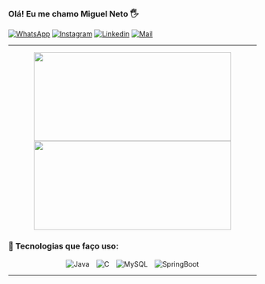 ### Olá! Eu me chamo Miguel Neto 🖐️

[![WhatsApp](https://img.shields.io/badge/WhatsApp-25D366?style=for-the-badge&logo=whatsapp&logoColor=white)](https://wa.me/5575998944433)   [![Instagram](https://img.shields.io/badge/Instagram-E4405F?style=for-the-badge&logo=instagram&logoColor=white)](https://www.instagram.com/eunetox77/)  [![Linkedin](https://img.shields.io/badge/LinkedIn-0077B5?style=for-the-badge&logo=linkedin&logoColor=white)](https://www.linkedin.com/in/kauan-brandão-654aa2326/?trk=opento_sprofile_topcard)  [![Mail](https://img.shields.io/badge/Gmail-D14836?style=for-the-badge&logo=gmail&logoColor=white)](https://mail.google.com/mail/?view=cm&fs=1&to=kauanbrandao07@gmail.com)

---

<p align="center">
  <img height="180em" width="400px" src="https://github-readme-stats.vercel.app/api?username=KauanBrandao&show_icons=true&theme=radical&hide_border=true" />
  <img height="180em" width="400px" src="https://github-readme-stats.vercel.app/api/top-langs/?username=eunetox77x&layout=compact&theme=radical&hide_border=true" />
</p>

### 🚀 Tecnologias que faço uso:

<p align="center">
  <img align="center" alt="Java" src="https://img.shields.io/badge/Java-ED8B00?style=for-the-badge&logo=openjdk&logoColor=white" />
  <span style="margin-right: 10px;"></span> 
  <img align="center" alt="C" src="https://img.shields.io/badge/C-00599C?style=for-the-badge&logo=c&logoColor=white" />
  <span style="margin-right: 10px;"></span> 
  <img align="center" alt="MySQL" src="https://img.shields.io/badge/MySQL-00000F?style=for-the-badge&logo=mysql&logoColor=white" />
  <span style="margin-right: 10px;"></span> 
  <img align="center" alt="SpringBoot" src="https://img.shields.io/badge/Spring-6DB33F?style=for-the-badge&logo=spring&logoColor=white" />
</p>

---




